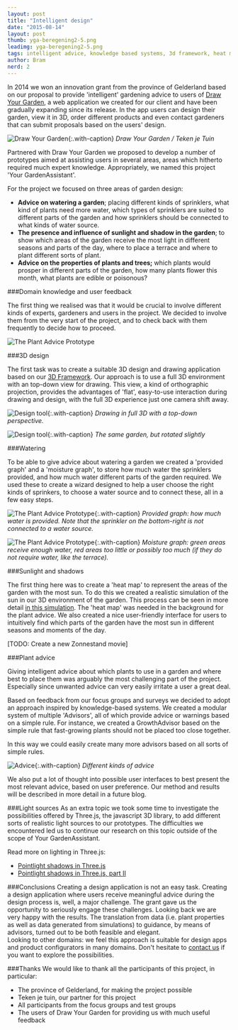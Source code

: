 ```yaml
---
layout: post
title: "Intelligent design"
date: "2015-08-14"
layout: post
thumb: yga-beregening2-5.png
leadimg: yga-beregening2-5.png
tags: intelligent advice, knowledge based systems, 3d framework, heat map
author: Bram
nerd: 2
---
```


In 2014 we won an innovation grant from the province of Gelderland based on our proposal to provide 'intelligent' gardening advice to users of [Draw Your Garden](http://tekenjetuin.nl), a web application we created for our client and have been gradually expanding since its release. In the app users can design their garden, view it in 3D, order different products and even contact gardeners that can submit proposals based on the users' design. 

![Draw Your Garden](/img/blog/tekenjetuin.png){:.with-caption}
*Draw Your Garden / Teken je Tuin*


Partnered with Draw Your Garden we proposed to develop a number of prototypes aimed at assisting users in several areas, areas which hitherto required much expert knowledge. Appropriately, we named this project 'Your GardenAssistant'. 

For the project we focused on three areas of garden design:

* **Advice on watering a garden**; placing different kinds of sprinklers, what kind of plants need more water, which types of sprinklers are suited to different parts of the garden and how sprinklers should be connected to what kinds of water source.
* **The presence and influence of sunlight and shadow in the garden**; to show which areas of the garden receive the most light in different seasons and parts of the day, where to place a terrace and where to plant different sorts of plant. 
* **Advice on the properties of plants and trees;** which plants would prosper in different parts of the garden, how many plants flower this month, what plants are edible or poisonous?

###Domain knowledge and user feedback

The first thing we realised was that it would be crucial to involve different kinds of experts, gardeners and users in the project. We decided to involve them from the very start of the project, and to check back with them frequently to decide how to proceed.

![The Plant Advice Prototype](/img/blog/yga-aanpak.png)

###3D design

The first task was to create a suitable 3D design and drawing application based on our [3D Framework](/3d-framework/). Our approach is to use a full 3D environment with an top-down view for drawing. This view, a kind of orthographic projection, provides the advantages of 'flat', easy-to-use interaction during drawing and design, with the full 3D experience just one camera shift away.

![Design tool](/img/blog/tjt-2d.png){:.with-caption}
*Drawing in full 3D with a top-down perspective.*

![Design tool](/img/blog/tjt-3d.png){:.with-caption}
*The same garden, but rotated slightly*

###Watering

To be able to give advice about watering a garden we created a 'provided graph' and a 'moisture graph', to store how much water the sprinklers provided, and how much water different parts of the garden required.
We used these to create a wizard designed to help a user choose the right kinds of sprinkers, to choose a water source and to connect these, all in a few easy steps.

![The Plant Advice Prototype](/img/blog/water2.png){:.with-caption}
*Provided graph: how much water is provided. Note that the sprinkler on the bottom-right is not connected to a water source.*

![The Plant Advice Prototype](/img/blog/water1.png){:.with-caption}
*Moisture graph: green areas receive enough water, red areas too little or possibly too much (if they do not require water, like the terrace).*

###Sunlight and shadows

The first thing here was to create a 'heat map' to represent the areas of the garden with the most sun. To do this we created a realistic simulation of the sun in our 3D environment of the garden. This process can be seen in more detail [in this simulation](/3d-framework/#3d-simulatie). The 'heat map' was needed in the background for the plant advice. We also created a nice user-friendly interface for users to intuitively find which parts of the garden have the most sun in different seasons and moments of the day.

[TODO: Create a new Zonnestand movie]

###Plant advice

Giving intelligent advice about which plants to use in a garden and where best to place them was arguably the most challenging part of the project. Especially since unwanted advice can very easily irritate a user a great deal. 

Based on feedback from our focus groups and surveys we decided to adopt an approach inspired by knowledge-based systems. We created a modular system of multiple 'Advisors', all of which provide advice or warnings based on a simple rule. For instance, we created a GrowthAdvisor based on the simple rule that fast-growing plants should not be placed too close together. 

In this way we could easily create many more advisors based on all sorts of simple rules.

![Advice](/img/blog/Assistant.jpg){:.with-caption}
*Different kinds of advice*

We also put a lot of thought into possible user interfaces to best present the most relevant advice, based on user preference. Our method and results will be described in more detail in a future blog. 

###Light sources
As an extra topic we took some time to investigate the possibilities offered by Three.js, the javascript 3D library, to add different sorts of realistic light sources to our prototypes. The difficulties we encountered led us to continue our research on this topic outside of the scope of Your GardenAssistant.

Read more on lighting in Three.js:

* [Pointlight shadows in Three.js](/2015/05/21/point-light-shadows-in-threejs/)
* [Pointlight shadows in Three.js, part II](/2015/08/10/point-light-shadows-ii/)

###Conclusions
Creating a design application is not an easy task. Creating a design application where users receive meaningful advice during the design process is, well, a major challenge. The grant gave us the opportunity to seriously engage these challenges.
Looking back we are very happy with the results. The translation from data (i.e. plant properties as well as data generated from simulations) to guidance, by means of advisors, turned out to be both feasible and elegant.  
Looking to other domains: we feel this approach is suitable for design apps and product configurators in many domains. Don't hesitate to [contact us](/#contact) if you want to explore the possibilities.

###Thanks
We would like to thank all the participants of this project, in particular:

* The province of Gelderland, for making the project possible
* Teken je tuin, our partner for this project
* All participants from the focus groups and test groups
* The users of Draw Your Garden for providing us with much useful feedback

